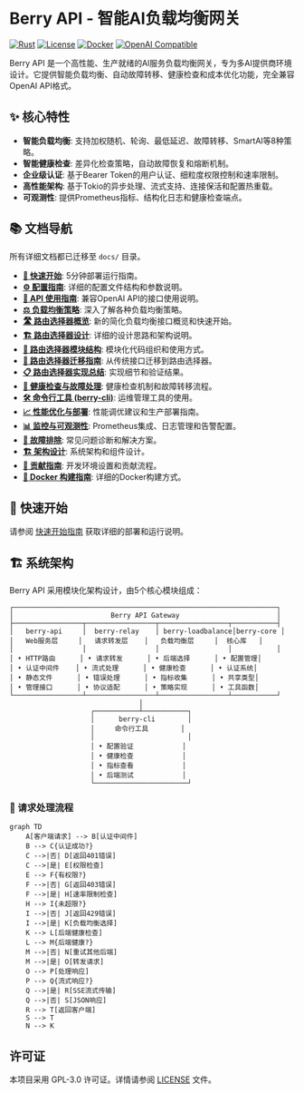 # Berry API - 智能AI负载均衡网关

[![Rust](https://img.shields.io/badge/rust-1.87+-orange.svg)](https://www.rust-lang.org)
[![License](https://img.shields.io/badge/license-GPL--3.0-blue.svg)](LICENSE)
[![Docker](https://img.shields.io/badge/docker-ready-blue.svg)](Dockerfile)
[![OpenAI Compatible](https://img.shields.io/badge/OpenAI-Compatible-green.svg)](https://platform.openai.com/docs/api-reference)

Berry API 是一个高性能、生产就绪的AI服务负载均衡网关，专为多AI提供商环境设计。它提供智能负载均衡、自动故障转移、健康检查和成本优化功能，完全兼容OpenAI API格式。

## ✨ 核心特性

- **智能负载均衡**: 支持加权随机、轮询、最低延迟、故障转移、SmartAI等8种策略。
- **智能健康检查**: 差异化检查策略，自动故障恢复和熔断机制。
- **企业级认证**: 基于Bearer Token的用户认证、细粒度权限控制和速率限制。
- **高性能架构**: 基于Tokio的异步处理、流式支持、连接保活和配置热重载。
- **可观测性**: 提供Prometheus指标、结构化日志和健康检查端点。

## 📚 文档导航

所有详细文档都已迁移至 `docs/` 目录。

- **[🚀 快速开始](docs/quickstart.md)**: 5分钟部署运行指南。
- **[⚙️ 配置指南](docs/configuration.md)**: 详细的配置文件结构和参数说明。
- **[🔌 API 使用指南](docs/api-guide.md)**: 兼容OpenAI API的接口使用说明。
- **[⚖️ 负载均衡策略](docs/load-balancing-strategies.md)**: 深入了解各种负载均衡策略。
- **[🛣️ 路由选择器概览](docs/route-selector-overview.md)**: 新的简化负载均衡接口概览和快速开始。
- **[🏗️ 路由选择器设计](docs/route-selector-design.md)**: 详细的设计思路和架构说明。
- **[📁 路由选择器模块结构](docs/route-selector-module-structure.md)**: 模块化代码组织和使用方式。
- **[🔄 路由选择器迁移指南](docs/route-selector-migration.md)**: 从传统接口迁移到路由选择器。
- **[📋 路由选择器实现总结](docs/route-selector-implementation.md)**: 实现细节和验证结果。
- **[🏥 健康检查与故障处理](docs/health-checks-and-fault-handling.md)**: 健康检查机制和故障转移流程。
- **[🛠️ 命令行工具 (berry-cli)](docs/cli-tool.md)**: 运维管理工具的使用。
- **[📈 性能优化与部署](docs/performance-optimization.md)**: 性能调优建议和生产部署指南。
- **[📊 监控与可观测性](docs/monitoring-and-observability.md)**: Prometheus集成、日志管理和告警配置。
- **[🔧 故障排除](docs/troubleshooting.md)**: 常见问题诊断和解决方案。
- **[🏗️ 架构设计](docs/architecture.md)**: 系统架构和组件设计。
- **[🤝 贡献指南](docs/contributing.md)**: 开发环境设置和贡献流程。
- **[🐳 Docker 构建指南](docs/docker-build.md)**: 详细的Docker构建方式。

## 🚀 快速开始

请参阅 [快速开始指南](docs/quickstart.md) 获取详细的部署和运行说明。

## 🏗️ 系统架构

Berry API 采用模块化架构设计，由5个核心模块组成：

```
┌─────────────────────────────────────────────────────────────────┐
│                        Berry API Gateway                        │
├─────────────────┬─────────────────┬─────────────────┬───────────┤
│   berry-api     │  berry-relay    │ berry-loadbalance│berry-core │
│   Web服务层     │   请求转发层    │   负载均衡层     │  核心库   │
│                 │                 │                 │           │
│ • HTTP路由      │ • 请求转发      │ • 后端选择      │ • 配置管理│
│ • 认证中间件    │ • 流式处理      │ • 健康检查      │ • 认证系统│
│ • 静态文件      │ • 错误处理      │ • 指标收集      │ • 共享类型│
│ • 管理接口      │ • 协议适配      │ • 策略实现      │ • 工具函数│
└─────────────────┴─────────────────┴─────────────────┴───────────┘
                                │
                    ┌───────────┴───────────┐
                    │      berry-cli        │
                    │     命令行工具        │
                    │                       │
                    │ • 配置验证            │
                    │ • 健康检查            │
                    │ • 指标查看            │
                    │ • 后端测试            │
                    └───────────────────────┘
```

### 🔄 请求处理流程

```mermaid
graph TD
    A[客户端请求] --> B[认证中间件]
    B --> C{认证成功?}
    C -->|否| D[返回401错误]
    C -->|是| E[权限检查]
    E --> F{有权限?}
    F -->|否| G[返回403错误]
    F -->|是| H[速率限制检查]
    H --> I{未超限?}
    I -->|否| J[返回429错误]
    I -->|是| K[负载均衡选择]
    K --> L[后端健康检查]
    L --> M{后端健康?}
    M -->|否| N[重试其他后端]
    M -->|是| O[转发请求]
    O --> P[处理响应]
    P --> Q{流式响应?}
    Q -->|是| R[SSE流式传输]
    Q -->|否| S[JSON响应]
    R --> T[返回客户端]
    S --> T
    N --> K
```

## 许可证

本项目采用 GPL-3.0 许可证。详情请参阅 [LICENSE](LICENSE) 文件。